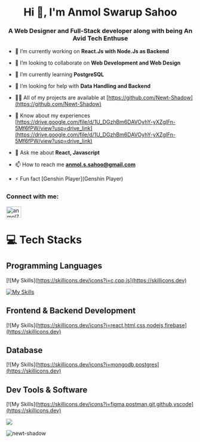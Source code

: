 <h1 align="center">Hi 👋, I'm Anmol Swarup Sahoo</h1>
<h3 align="center">A Web Designer and Full-Stack developer along with being An Avid Tech Enthuse</h3>


- 🔭 I’m currently working on **React.Js with Node.Js as Backend**

- 👯 I’m looking to collaborate on **Web Development and Web Design**

- 🌱 I’m currently learning **PostgreSQL**

- 🤝 I’m looking for help with **Data Handling and Backend**

- 👨‍💻 All of my projects are available at [https://github.com/Newt-Shadow](https://github.com/Newt-Shadow)

- 📄 Know about my experiences [https://drive.google.com/file/d/1U_DGzhBm6DAVOyhY-yXZglFn-5Mf6fPW/view?usp=drive_link](https://drive.google.com/file/d/1U_DGzhBm6DAVOyhY-yXZglFn-5Mf6fPW/view?usp=drive_link)

- 💬 Ask me about **React, Javascript**

- 📫 How to reach me **anmol.s.sahoo@gmail.com**

- ⚡ Fun fact [Genshin Player](Genshin Player)

<h3 align="left">Connect with me:</h3>
<p align="left">
<a href="https://linkedin.com/in/anmol77" target="blank"><img align="center" src="https://raw.githubusercontent.com/rahuldkjain/github-profile-readme-generator/master/src/images/icons/Social/linked-in-alt.svg" alt="anmol77" height="30" width="40" /></a>
</p>

# 💻 Tech Stacks
## Programming Languages

[![My Skills](https://skillicons.dev/icons?i=c,cpp,js](https://skillicons.dev)

[![My Skills](https://skillicons.dev/icons?i=js,html,css,wasm)](https://skillicons.dev)


## Frontend & Backend Development
[![My Skills](https://skillicons.dev/icons?i=react,html,css,nodejs,firebase](https://skillicons.dev)


## Database
[![My Skills](https://skillicons.dev/icons?i=mongodb,postgres](https://skillicons.dev)


## Dev Tools & Software 
[![My Skills](https://skillicons.dev/icons?i=figma,postman,git,github,vscode](https://skillicons.dev)

  
[![](https://visitcount.itsvg.in/api?id=RishavKumarSinha&icon=0&color=0)](https://visitcount.itsvg.in)

<p><img align="center" src="https://github-readme-stats.vercel.app/api/top-langs?username=newt-shadow&show_icons=true&locale=en&layout=compact" alt="newt-shadow" /></p>
